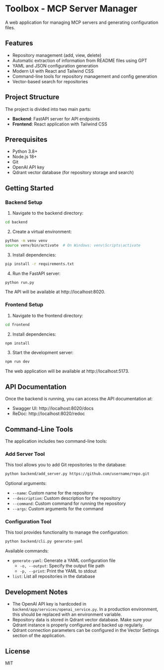 # Toolbox - MCP Server Manager

A web application for managing MCP servers and generating configuration files.

## Features

- Repository management (add, view, delete)
- Automatic extraction of information from README files using GPT
- YAML and JSON configuration generation
- Modern UI with React and Tailwind CSS
- Command-line tools for repository management and config generation
- Vector-based search for repositories

## Project Structure

The project is divided into two main parts:

- **Backend**: FastAPI server for API endpoints
- **Frontend**: React application with Tailwind CSS

## Prerequisites

- Python 3.8+
- Node.js 18+
- Git
- OpenAI API key
- Qdrant vector database (for repository storage and search)

## Getting Started

### Backend Setup

1. Navigate to the backend directory:

```bash
cd backend
```

2. Create a virtual environment:

```bash
python -m venv venv
source venv/bin/activate  # On Windows: venv\Scripts\activate
```

3. Install dependencies:

```bash
pip install -r requirements.txt
```

4. Run the FastAPI server:

```bash
python run.py
```

The API will be available at http://localhost:8020.

### Frontend Setup

1. Navigate to the frontend directory:

```bash
cd frontend
```

2. Install dependencies:

```bash
npm install
```

3. Start the development server:

```bash
npm run dev
```

The web application will be available at http://localhost:5173.

## API Documentation

Once the backend is running, you can access the API documentation at:

- Swagger UI: http://localhost:8020/docs
- ReDoc: http://localhost:8020/redoc

## Command-Line Tools

The application includes two command-line tools:

### Add Server Tool

This tool allows you to add Git repositories to the database:

```bash
python backend/add_server.py https://github.com/username/repo.git
```

Optional arguments:
- `--name`: Custom name for the repository
- `--description`: Custom description for the repository
- `--command`: Custom command for running the repository
- `--args`: Custom arguments for the command

### Configuration Tool

This tool provides functionality to manage the configuration:

```bash
python backend/cli.py generate-yaml
```

Available commands:
- `generate-yaml`: Generate a YAML configuration file
  - `-o, --output`: Specify the output file path
  - `-p, --print`: Print the YAML to stdout
- `list`: List all repositories in the database

## Development Notes

- The OpenAI API key is hardcoded in `backend/app/services/openai_service.py`. In a production environment, this should be replaced with an environment variable.
- Repository data is stored in Qdrant vector database. Make sure your Qdrant instance is properly configured and backed up regularly.
- Qdrant connection parameters can be configured in the Vector Settings section of the application.

## License

MIT 